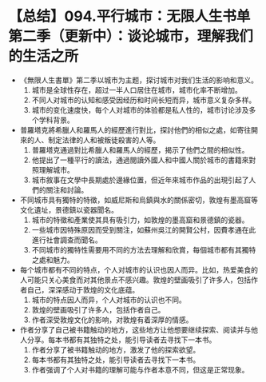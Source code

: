 # 【总结】094.平行城市：无限人生书单第二季（更新中）：谈论城市，理解我们的生活之所

-   《無限人生書單》第二季以城市为主题，探讨城市对我们生活的影响和意义。
    1.  城市是全球性存在，超过一半人口居住在城市，城市化率不断增加。
    2.  不同人对城市的认知和感受因经历和时间长短而异，城市意义复杂多样。
    3.  城市的变化速度快，每个人对城市的体验都是私人性的，城市讨论涉及多个学科背景。
-   普羅塔克將希臘人和羅馬人的經歷進行對比，探討他們的相似之處，如寄往開來的人、制定法律的人和被叛徒殺害的人等。
    1.  普羅塔克通過對比希臘人和羅馬人的經歷，揭示了他們之間的相似性。
    2.  他提出了一種平行的讀法，通過閱讀外國人和中國人關於城市的書籍來對照理解城市。
    3.  城市敘事在文學中長期處於邊緣位置，但近年來城市作品的出現引起了人們的關注和討論。
-   不同城市具有獨特的特徵，如威尼斯和烏鎮與水的關係密切，敦煌有墨高窟等文化遺址，景德鎮以瓷器聞名。
    1.  城市的特徵和產業使其具有吸引力，如敦煌的墨高窟和景德鎮的瓷器。
    2.  一些城市因特殊原因而受到關注，如蘇州吳江的開賢公村，因費孝通在此進行社會調查而聞名。
    3.  不同城市的獨特性需要用不同的方法去理解和欣賞，每個城市都有其獨特之處和魅力。
-   每个城市都有不同的特点，个人对城市的认识也因人而异。比如，热爱美食的人可能只关心美食而对其他景点不感兴趣。敦煌的壁画吸引了许多人，包括作者自己，深深感动于敦煌的文化底蕴。
    1.  城市的特点因人而异，个人对城市的认识也不同。
    2.  敦煌的壁画吸引了许多人，包括作者自己。
    3.  作者深受敦煌文化的影响，对敦煌有着深厚的情感。
-   作者分享了自己被书籍触动的地方，这些地方让他想要继续探索、阅读并与他人分享。每本书都有其独特之处，能引导读者去寻找下一本书。
    1.  作者分享了被书籍触动的地方，激发了他的探索欲望。
    2.  每本书都有其独特之处，能引导读者去寻找下一本书。
    3.  作者强调了个人对书籍的理解可能与作者本意不同，但这是正常现象。